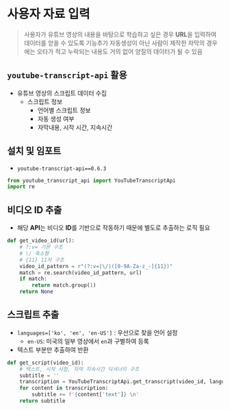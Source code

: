 # 사용자 자료 입력
> 사용자가 유튜브 영상의 내용을 바탕으로 학습하고 싶은 경우 **URL**을 입력하여 데이터를 얻을 수 있도록 기능추가
> 자동생성이 아닌 사람이 제작한 자막의 경우에는 오타가 적고 누락되는 내용도 거의 없어 양질의 데이터가 될 수 있음

## `youtube-transcript-api` 활용
- 유튜브 영상의 스크립트 데이터 수집
   - 스크립트 정보
      - 언어별 스크립트 정보
      - 자동 생성 여부
      - 자막내용, 시작 시간, 지속시간


## 설치 및 임포트
- `youtube-transcript-api==0.6.3`

```py
from youtube_transcript_api import YouTubeTranscriptApi
import re
```

## 비디오 ID 추출
- 해당 **API**는 비디오 **ID**를 기반으로 작동하기 때문에 별도로 추출하는 로직 필요

```py
def get_video_id(url):
    # ?:v= 기본 구조
    # \/ 축소형
    # {11} 11자 구조
    video_id_pattern = r"(?:v=|\/)([0-9A-Za-z_-]{11})"
    match = re.search(video_id_pattern, url)
    if match:
        return match.group(1)
    return None
```

## 스크립트 추출
- `languages=['ko', 'en', 'en-US']` : 우선으로 찾을 언어 설정
   - `en-US`: 미국의 일부 영상에서 `en`과 구별하여 등록
- 텍스트 부분만 추출하여 반환

```py
def get_script(video_id):
    # 텍스트, 시작 시점, 자막 지속시간 딕셔너리 구조
    subtitle = ''
    transcription = YouTubeTranscriptApi.get_transcript(video_id, languages=['ko', 'en', 'en-US'])
    for content in transcription:
        subtitle += f'{content['text']} \n'
    return subtitle
```